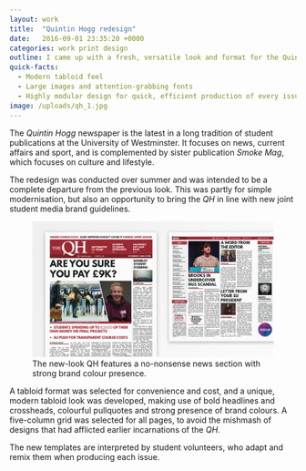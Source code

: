 ```yaml
---
layout: work
title:  "Quintin Hogg redesign"
date:   2016-09-01 23:35:20 +0000
categories: work print design
outline: I came up with a fresh, versatile look and format for the Quintin Hogg, the official student newspaper of the University of Westminster.
quick-facts:
  - Modern tabloid feel
  - Large images and attention-grabbing fonts
  - Highly modular design for quick, efficient production of every issue
image: /uploads/qh_1.jpg
---
```

The *Quintin Hogg* newspaper is the latest in a long tradition of student publications at the University of Westminster. It focuses on news, current affairs and sport, and is complemented by sister publication *Smoke Mag*, which focuses on culture and lifestyle.

The redesign was conducted over summer and was intended to be a complete departure from the previous look. This was partly for simple modernisation, but also an opportunity to bring the *QH* in line with new joint student media brand guidelines.

<figure>
<img src="/uploads/qh_2.jpg" />
<figcaption>The new-look QH features a no-nonsense news section with strong brand colour presence.</figcaption>
</figure>

A tabloid format was selected for convenience and cost, and a unique, modern tabloid look was developed, making use of bold headlines and crossheads, colourful pullquotes and strong presence of brand colours. A five-column grid was selected for all pages, to avoid the mishmash of designs that had afflicted earlier incarnations of the *QH*.

 The new templates are interpreted by student volunteers, who adapt and remix them when producing each issue.
